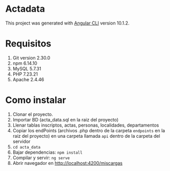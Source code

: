 # Actadata

This project was generated with [Angular CLI](https://github.com/angular/angular-cli) version 10.1.2.

# Requisitos

1. Git version 2.30.0
1. npm 6.14.10
1. MySQL 5.7.31
1. PHP 7.23.21
1. Apache 2.4.46

# Como instalar

1. Clonar el proyecto.
1. Importar BD (acta_data.sql en la raiz del proyecto)
1. Llenar tablas inscriptos, actas, personas, localidades, departamentos
1. Copiar los endPoints (archivos .php dentro de la carpeta `endpoints` en la raiz del proyecto) en una carpeta llamada `api` dentro de la carpeta del servidor
1. `cd acta_data`
1. Bajar dependencias: `npm install`
1. Compilar y servir: `ng serve`
1. Abrir navegador en [http://localhost:4200/miscargas](http://localhost:4200/miscargas)


